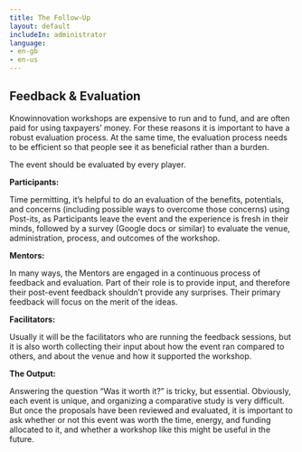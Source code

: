 ```yaml
---
title: The Follow-Up
layout: default
includeIn: administrator
language:
- en-gb
- en-us
---
```

## Feedback & Evaluation 

Knowinnovation workshops are expensive to run and to fund, and are often paid for using taxpayers’ money. For these reasons it is important to have a robust evaluation process. At the same time, the evaluation process needs to be efficient so that people see it as beneficial rather than a burden.

The event should be evaluated by every player. 

**Participants:**

Time permitting, it’s helpful to do an evaluation of the benefits, potentials, and concerns (including possible ways to overcome those concerns) using Post-its, as Participants leave the event and the experience is fresh in their minds, followed by a survey (Google docs or similar) to evaluate the venue, administration, process, and outcomes of the workshop.

**Mentors:**

In many ways, the Mentors are engaged in a continuous process of feedback and evaluation. Part of their role is to provide input, and therefore their post-event feedback shouldn’t provide any surprises. Their primary feedback will focus on the merit of the ideas.

**Facilitators:**

Usually it will be the facilitators who are running the feedback sessions, but it is also worth collecting their input about how the event ran compared to others, and about the venue and how it supported the workshop.

**The Output:**

Answering the question “Was it worth it?” is tricky, but essential. Obviously, each event is unique, and organizing a comparative study is very difficult. But once the proposals have been reviewed and evaluated, it is important to ask whether or not this event was worth the time, energy, and funding allocated to it, and whether a workshop like this might be useful in the future.